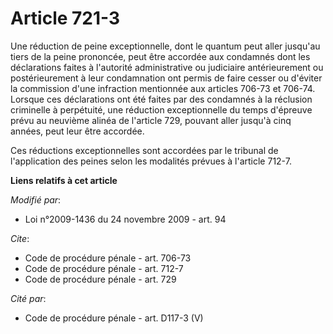 # Article 721-3

Une réduction de peine exceptionnelle, dont le quantum peut aller jusqu'au tiers de la peine prononcée, peut être accordée
aux condamnés dont les déclarations faites à l'autorité administrative ou judiciaire antérieurement ou postérieurement à leur
condamnation ont permis de faire cesser ou d'éviter la commission d'une infraction mentionnée aux articles 706-73 et 706-74.
Lorsque ces déclarations ont été faites par des condamnés à la réclusion criminelle à perpétuité, une réduction
exceptionnelle du temps d'épreuve prévu au neuvième alinéa de l'article 729, pouvant aller jusqu'à cinq années, peut leur
être accordée. 

Ces réductions exceptionnelles sont accordées par le tribunal de l'application des peines selon les modalités prévues à
l'article 712-7.

**Liens relatifs à cet article**

_Modifié par_:

  - Loi n°2009-1436 du 24 novembre 2009 - art. 94

_Cite_:

  - Code de procédure pénale - art. 706-73
  - Code de procédure pénale - art. 712-7
  - Code de procédure pénale - art. 729

_Cité par_:

  - Code de procédure pénale - art. D117-3 (V)
